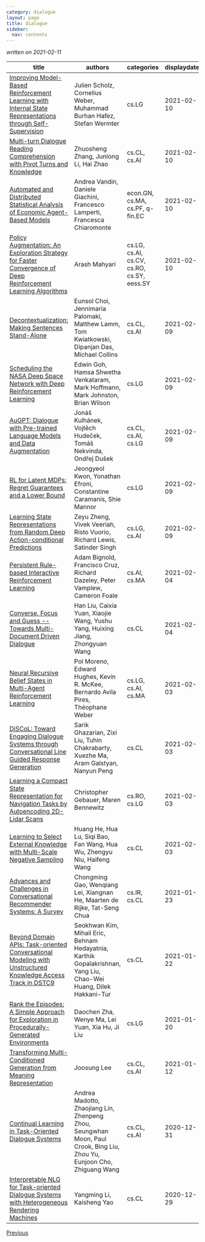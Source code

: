 ```yaml
---
category: dialogue
layout: page
title: dialogue
sidebar:
  nav: contents
---
```



*written on 2021-02-11*

| title | authors | categories | displaydate |
| ----- | ----- | ----- | ----- |
| [Improving Model-Based Reinforcement Learning with Internal State  Representations through Self-Supervision](http://arxiv.org/abs/2102.05599v1) | Julien Scholz, Cornelius Weber, Muhammad Burhan Hafez, Stefan Wermter | cs.LG | 2021-02-10 |
| [Multi-turn Dialogue Reading Comprehension with Pivot Turns and Knowledge](http://arxiv.org/abs/2102.05474v1) | Zhuosheng Zhang, Junlong Li, Hai Zhao | cs.CL, cs.AI | 2021-02-10 |
| [Automated and Distributed Statistical Analysis of Economic Agent-Based  Models](http://arxiv.org/abs/2102.05405v1) | Andrea Vandin, Daniele Giachini, Francesco Lamperti, Francesca Chiaromonte | econ.GN, cs.MA, cs.PF, q-fin.EC | 2021-02-10 |
| [Policy Augmentation: An Exploration Strategy for Faster Convergence of  Deep Reinforcement Learning Algorithms](http://arxiv.org/abs/2102.05249v1) | Arash Mahyari | cs.LG, cs.AI, cs.CV, cs.RO, cs.SY, eess.SY | 2021-02-10 |
| [Decontextualization: Making Sentences Stand-Alone](http://arxiv.org/abs/2102.05169v1) | Eunsol Choi, Jennimaria Palomaki, Matthew Lamm, Tom Kwiatkowski, Dipanjan Das, Michael Collins | cs.CL, cs.AI | 2021-02-09 |
| [Scheduling the NASA Deep Space Network with Deep Reinforcement Learning](http://arxiv.org/abs/2102.05167v1) | Edwin Goh, Hamsa Shwetha Venkataram, Mark Hoffmann, Mark Johnston, Brian Wilson | cs.LG | 2021-02-09 |
| [AuGPT: Dialogue with Pre-trained Language Models and Data Augmentation](http://arxiv.org/abs/2102.05126v1) | Jonáš Kulhánek, Vojtěch Hudeček, Tomáš Nekvinda, Ondřej Dušek | cs.CL, cs.AI, cs.LG | 2021-02-09 |
| [RL for Latent MDPs: Regret Guarantees and a Lower Bound](http://arxiv.org/abs/2102.04939v1) | Jeongyeol Kwon, Yonathan Efroni, Constantine Caramanis, Shie Mannor | cs.LG | 2021-02-09 |
| [Learning State Representations from Random Deep Action-conditional  Predictions](http://arxiv.org/abs/2102.04897v1) | Zeyu Zheng, Vivek Veeriah, Risto Vuorio, Richard Lewis, Satinder Singh | cs.LG, cs.AI | 2021-02-09 |
| [Persistent Rule-based Interactive Reinforcement Learning](http://arxiv.org/abs/2102.02441v1) | Adam Bignold, Francisco Cruz, Richard Dazeley, Peter Vamplew, Cameron Foale | cs.AI, cs.MA | 2021-02-04 |
| [Converse, Focus and Guess -- Towards Multi-Document Driven Dialogue](http://arxiv.org/abs/2102.02435v1) | Han Liu, Caixia Yuan, Xiaojie Wang, Yushu Yang, Huixing Jiang, Zhongyuan Wang | cs.CL | 2021-02-04 |
| [Neural Recursive Belief States in Multi-Agent Reinforcement Learning](http://arxiv.org/abs/2102.02274v1) | Pol Moreno, Edward Hughes, Kevin R. McKee, Bernardo Avila Pires, Théophane Weber | cs.LG, cs.AI, cs.MA | 2021-02-03 |
| [DiSCoL: Toward Engaging Dialogue Systems through Conversational Line  Guided Response Generation](http://arxiv.org/abs/2102.02191v1) | Sarik Ghazarian, Zixi Liu, Tuhin Chakrabarty, Xuezhe Ma, Aram Galstyan, Nanyun Peng | cs.CL | 2021-02-03 |
| [Learning a Compact State Representation for Navigation Tasks by  Autoencoding 2D-Lidar Scans](http://arxiv.org/abs/2102.02127v1) | Christopher Gebauer, Maren Bennewitz | cs.RO, cs.LG | 2021-02-03 |
| [Learning to Select External Knowledge with Multi-Scale Negative Sampling](http://arxiv.org/abs/2102.02096v1) | Huang He, Hua Lu, Siqi Bao, Fan Wang, Hua Wu, Zhengyu Niu, Haifeng Wang | cs.CL | 2021-02-03 |
| [Advances and Challenges in Conversational Recommender Systems: A Survey](http://arxiv.org/abs/2101.09459v4) | Chongming Gao, Wenqiang Lei, Xiangnan He, Maarten de Rijke, Tat-Seng Chua | cs.IR, cs.CL | 2021-01-23 |
| [Beyond Domain APIs: Task-oriented Conversational Modeling with  Unstructured Knowledge Access Track in DSTC9](http://arxiv.org/abs/2101.09276v3) | Seokhwan Kim, Mihail Eric, Behnam Hedayatnia, Karthik Gopalakrishnan, Yang Liu, Chao-Wei Huang, Dilek Hakkani-Tur | cs.CL | 2021-01-22 |
| [Rank the Episodes: A Simple Approach for Exploration in  Procedurally-Generated Environments](http://arxiv.org/abs/2101.08152v2) | Daochen Zha, Wenye Ma, Lei Yuan, Xia Hu, Ji Liu | cs.LG | 2021-01-20 |
| [Transforming Multi-Conditioned Generation from Meaning Representation](http://arxiv.org/abs/2101.04257v1) | Joosung Lee | cs.CL, cs.AI | 2021-01-12 |
| [Continual Learning in Task-Oriented Dialogue Systems](http://arxiv.org/abs/2012.15504v1) | Andrea Madotto, Zhaojiang Lin, Zhenpeng Zhou, Seungwhan Moon, Paul Crook, Bing Liu, Zhou Yu, Eunjoon Cho, Zhiguang Wang | cs.CL, cs.AI | 2020-12-31 |
| [Interpretable NLG for Task-oriented Dialogue Systems with Heterogeneous  Rendering Machines](http://arxiv.org/abs/2012.14645v1) | Yangming Li, Kaisheng Yao | cs.CL | 2020-12-29 |

[Previous]({{site.url}}categories/dialogue/2020/12/29/dialogue.html)
